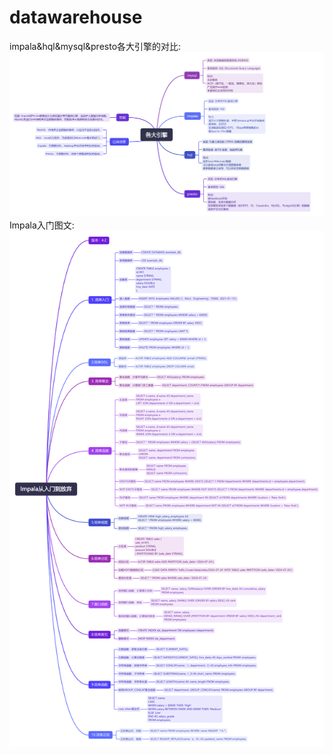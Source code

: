 # datawarehouse
impala&hql&mysql&presto各大引擎的对比:
![impala&hql&mysql&presto各大引擎对比](https://github.com/easonnum1/datawarehouse/blob/main/%E6%95%B0%E6%8D%AE%E5%BC%95%E6%93%8E.png)
Impala入门图文:
![Impala入门图文](https://github.com/easonnum1/datawarehouse/blob/main/Impala%E5%85%A5%E9%97%A8.png)
